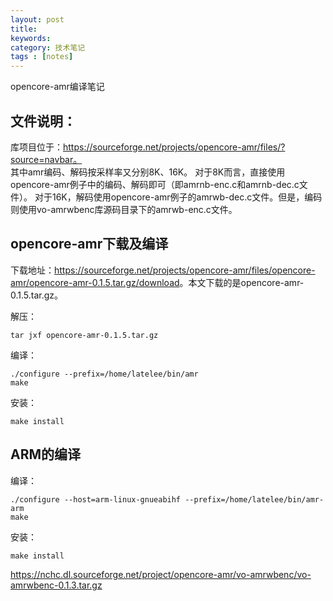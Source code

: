 ```yaml
---
layout: post
title: 
keywords: 
category: 技术笔记
tags : [notes]
---
```

opencore-amr编译笔记
<!-- more -->

## 文件说明：
库项目位于：https://sourceforge.net/projects/opencore-amr/files/?source=navbar。  
其中amr编码、解码按采样率又分别8K、16K。
对于8K而言，直接使用opencore-amr例子中的编码、解码即可（即amrnb-enc.c和amrnb-dec.c文件）。
对于16K，解码使用opencore-amr例子的amrwb-dec.c文件。但是，编码则使用vo-amrwbenc库源码目录下的amrwb-enc.c文件。

## opencore-amr下载及编译
下载地址：<https://sourceforge.net/projects/opencore-amr/files/opencore-amr/opencore-amr-0.1.5.tar.gz/download>。本文下载的是opencore-amr-0.1.5.tar.gz。

解压：
```
tar jxf opencore-amr-0.1.5.tar.gz
```
编译：
```
./configure --prefix=/home/latelee/bin/amr
make
```
安装：
```
make install
```

## ARM的编译

编译：
```
./configure --host=arm-linux-gnueabihf --prefix=/home/latelee/bin/amr-arm
make
```

安装：
```
make install
```

https://nchc.dl.sourceforge.net/project/opencore-amr/vo-amrwbenc/vo-amrwbenc-0.1.3.tar.gz
